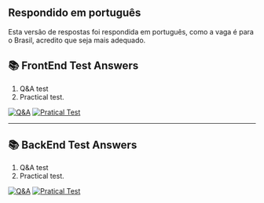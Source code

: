 ## Respondido em português

Esta versão de respostas foi respondida em português, como a vaga é para o Brasil, acredito que seja mais adequado.

## 📚 FrontEnd Test Answers

1. Q&A test
2. Practical test.

[![Q&A](https://img.shields.io/badge/Q&A%20-%23323330.svg?&style=for-the-badge&logo=perfil&logoColor=black&color=FFB800)](https://github.com/gontijol/fullStackTest/blob/main/frontendQ%26A.md)
[![Pratical Test](https://img.shields.io/badge/Pratical_Test%20-%23323330.svg?&style=for-the-badge&logo=repositório&logoColor=black&color=8000FF)](https://github.com/gontijol/FrontEndTest/blob/luigi/desafioFrontEnd/praticalTest.md)

---

## 📚 BackEnd Test Answers

1. Q&A test
2. Practical test.

[![Q&A](https://img.shields.io/badge/Q&A%20-%23323330.svg?&style=for-the-badge&logo=perfil&logoColor=black&color=FFB800)](https://github.com/gontijol/fullStackTest/blob/main/backendQ%26A.md)
[![Pratical Test](https://img.shields.io/badge/Pratical_Test%20-%23323330.svg?&style=for-the-badge&logo=repositório&logoColor=black&color=8000FF)](https://github.com/gontijol/fullStackTest/blob/main/backendQ%26A.md)
